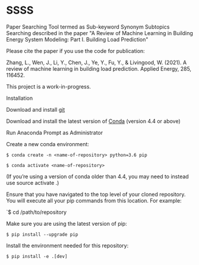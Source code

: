 # SSSS
Paper Searching Tool termed as Sub-keyword Synonym Subtopics Searching described in the paper "A Review of Machine Learning in Building Energy System Modeling: Part I. Building Load Prediction"

Please cite the paper if you use the code for publication:

Zhang, L., Wen, J., Li, Y., Chen, J., Ye, Y., Fu, Y., & Livingood, W. (2021). A review of machine learning in building load prediction. Applied Energy, 285, 116452.

This project is a work-in-progress.

Installation

Download and install [git](https://git-scm.com/download/win)

Download and install the latest version of [Conda](https://docs.conda.io/en/latest/) (version 4.4 or above)

Run Anaconda Prompt as Administrator

Create a new conda environment:

`$ conda create -n <name-of-repository> python=3.6 pip`

`$ conda activate <name-of-repository>`

(If you’re using a version of conda older than 4.4, you may need to instead use source activate <name-of-repository>.)

Ensure that you have navigated to the top level of your cloned repository. You will execute all your pip commands from this location. For example:

`$ cd /path/to/repository

Make sure you are using the latest version of pip:

`$ pip install --upgrade pip`

Install the environment needed for this repository:

`$ pip install -e .[dev]`

